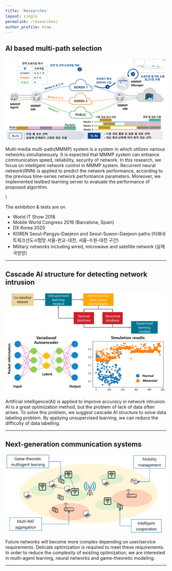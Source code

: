```yaml
---
title: 'Researches'
layout: single
permalink: /researches/
author_profile: true
---
```


## AI based multi-path selection

<center><img src="/assets/research1.png"></center>


Multi-media multi-path(MMMP) system is a system in which utilizes various networks simultaneously. 
It is expected that MMMP system can enhance communication speed, reliability, security of network.
In this research, we focus on intelligent network control in MMMP system.
Recurrent neural network(RNN) is applied to predict the network performance, according to the previous time-series network performance parameters.
Moreover, we implemented testbed learning server to evaluate the performance of proposed algorithm.

\\<!--<center><img src="/assets/research1-exhibit.png"></center>-->


The exhibition & tests are on
- World IT Show 2018
- Mobile World Congress 2019 (Barcelona, Spain)
- DX Korea 2020
- KOREN Seoul-Pangyo-Daejeon and Seoul-Suwon-Daejeon paths (미래네트워크선도시험망 서울-판교-대전, 서울-수원-대전 구간)
- Military networks including wired, microwave and satellite network (실제 국방망)

---


## Cascade AI structure for detecting network intrusion

<center><img src="/assets/research2.png"></center>

Artificial intelligence(AI) is applied to improve accuracy in network intrusion.
AI is a great optimization method, but the problem of lack of data often arises.
To solve this problem, we suggest cascade AI structure to solve data labeling problem.
By applying unsupervised learning, we can reduce the difficulty of data labelling.

---


## Next-generation communication systems

<center><img src="/assets/research3.png"></center>

Future networks will become more complex depending on user/service requirements.
Delicate optimization is required to meet these requirements.
In order to reduce the complexity of existing optimization, we are interested in multi-agent learning, neural networks and game-theoretic modeling.


---
